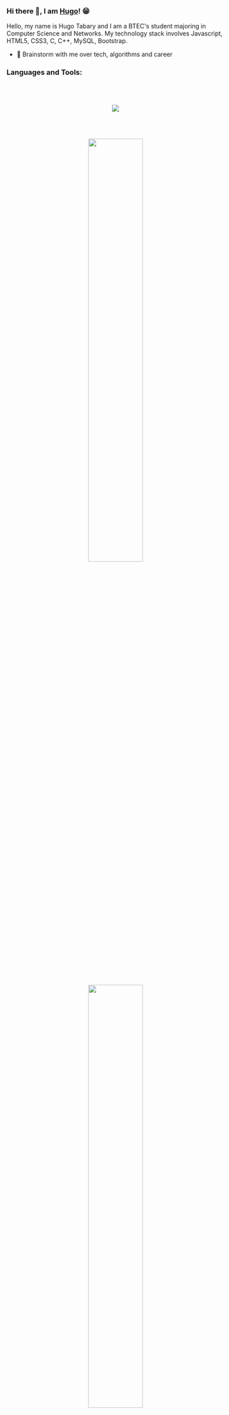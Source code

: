 ### Hi there 👋, I am [Hugo](https://HugoTby.github.io/)! 😁

Hello, my name is Hugo Tabary and I am a BTEC's student majoring in Computer Science and Networks. My technology stack involves Javascript, HTML5, CSS3, C, C++, MySQL, Bootstrap.

- 💬 Brainstorm with me over tech, algorithms and career

### Languages and Tools:
<br />
<br />
<p align="center">
  <a href="https://skillicons.dev">
    <img src="https://skillicons.dev/icons?i=html,css,php,js,nodejs,java,c,cpp,cs,git,github,wordpress,python,blender,unreal,unity,discord,bots&perline=9" />
  </a>
</p>

<br />
<br />


<p align="center">
<img height="50%" width="auto" src="https://github-readme-stats.vercel.app/api?username=HugoTby&theme=dark&show_icons=trueinclude_all_commits=true&custom_title=GitHub%20Stats&hide_border=true&bg_color=FFFFFF00&PAT_1" align = "center"/>
<img height="50%" width="auto" src="https://github-readme-stats.vercel.app/api/top-langs/?username=HugoTby&theme=dark&hide=TeX&layout=compact&langs_count=8&hide_border=true&bg_color=FFFFFF00&PAT_1" align = "center"/>
 <img height="50%" width="auto" src="https://github-readme-streak-stats.herokuapp.com/?user=hugotby&theme=dark&hide=TeX&layout=compact&langs_count=8&hide_border=true&background=FFFFFF00&PAT_1" align = "center"/>
</p>


### Open source projects
<br />
<br />
<table align="center">
  <thead align="center">
    <tr border: none;>
      <td><b>🎁 Projects</b></td>
      <td><b>⭐ Stars</b></td>
      <td><b>📚 Forks</b></td>
      <td><b>🛎 Issues</b></td>
      <td><b>📬 Pull requests</b></td>
    </tr>
  </thead>
  <tbody>
    <tr>
      <td><a href="https://github.com/HugoTby/Block-Right-Click"><b>Block Right Click</b></a></td>
      <td><img alt="Stars" src="https://img.shields.io/github/stars/HugoTby/Block-Right-Click?style=flat-square&labelColor=343b41"/></td>
      <td><img alt="Forks" src="https://img.shields.io/github/forks/HugoTby/Block-Right-Click?style=flat-square&labelColor=343b41"/></td>
      <td><img alt="Issues" src="https://img.shields.io/github/issues/HugoTby/Block-Right-Click?style=flat-square&labelColor=343b41"/></td>
      <td><img alt="Pull Requests" src="https://img.shields.io/github/issues-pr/HugoTby/Block-Right-Click?style=flat-square&labelColor=343b41"/></td>
    </tr>
     <tr>
      <td><a href="https://github.com/HugoTby/Locate-IP-Address"><b>Locate the IP Address from a website</b></a></td>
      <td><img alt="Stars" src="https://img.shields.io/github/stars/HugoTby/Locate-IP-Address?style=flat-square&labelColor=343b41"/></td>
      <td><img alt="Forks" src="https://img.shields.io/github/forks/HugoTby/Locate-IP-Address?style=flat-square&labelColor=343b41"/></td>
      <td><img alt="Issues" src="https://img.shields.io/github/issues/HugoTby/Locate-IP-Address?style=flat-square&labelColor=343b41"/></td>
      <td><img alt="Pull Requests" src="https://img.shields.io/github/issues-pr/HugoTby/Locate-IP-Address?style=flat-square&labelColor=343b41"/></td>
    </tr>
    <tr>
      <td><a href="https://github.com/HugoTby/Translate-with-IP-Address"><b>Translate a website from the IP address</b></a></td>
      <td><img alt="Stars" src="https://img.shields.io/github/stars/HugoTby/Translate-with-IP-Address?style=flat-square&labelColor=343b41"/></td>
      <td><img alt="Forks" src="https://img.shields.io/github/forks/HugoTby/Translate-with-IP-Address?style=flat-square&labelColor=343b41"/></td>
      <td><img alt="Issues" src="https://img.shields.io/github/issues/HugoTby/Translate-with-IP-Address?style=flat-square&labelColor=343b41"/></td>
      <td><img alt="Pull Requests" src="https://img.shields.io/github/issues-pr/HugoTby/Translate-with-IP-Address?style=flat-square&labelColor=343b41"/></td>
    </tr>
    <tr>
      <td><a href="https://github.com/HugoTby/BlaBlaChat"><b>BlaBlaChat</b></a></td>
      <td><img alt="Stars" src="https://img.shields.io/github/stars/HugoTby/BlaBlaChat?style=flat-square&labelColor=343b41"/></td>
      <td><img alt="Forks" src="https://img.shields.io/github/forks/HugoTby/BlaBlaChat?style=flat-square&labelColor=343b41"/></td>
      <td><img alt="Issues" src="https://img.shields.io/github/issues/HugoTby/BlaBlaChat?style=flat-square&labelColor=343b41"/></td>
      <td><img alt="Pull Requests" src="https://img.shields.io/github/issues-pr/HugoTby/BlaBlaChat?style=flat-square&labelColor=343b41"/></td>
    </tr>
  </tbody>
</table>

<br />
<br />

[![OS - Windows](https://img.shields.io/badge/OS-Windows-orange?logo=windows&logoColor=white)](https://www.microsoft.com/ "Go to Microsoft homepage")
[![OS - Linux](https://img.shields.io/badge/OS-Linux-orange?logo=linux&logoColor=white)](https://www.linux.org/ "Go to Linux homepage")
![maintained - yes](https://img.shields.io/badge/betagames-CEO-green)
![Visitor Badge](https://visitor-badge.laobi.icu/badge?page_id=HugoTby.HugoTby)
 
<!--![Visitor Badge](https://img.shields.io/badge/visitors-1,7k-blue)--> 




